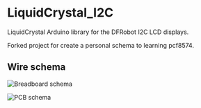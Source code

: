 # LiquidCrystal_I2C
LiquidCrystal Arduino library for the DFRobot I2C LCD displays.

Forked project for create a personal schema to learning pcf8574. 

## Wire schema

![Breadboard schema](https://github.com/xreef/LiquidCrystal_I2C/blob/master/resources/SchemaLCD_i2c_bb.png)

![PCB schema](https://github.com/xreef/LiquidCrystal_I2C/blob/master/resources/SchemaLCD_i2c_pcb.png)
